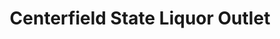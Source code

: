 ---
title: "Centerfield State Liquor Outlet"
url: /centerfield/centerfield-state-liquor-outlet/
shop: alcohol
---